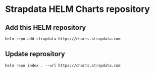 # Strapdata HELM Charts repository

## Add this HELM repository

	helm repo add strapdata https://charts.strapdata.com	

## Update reprository

	helm repo index . --url https://charts.strapdata.com
